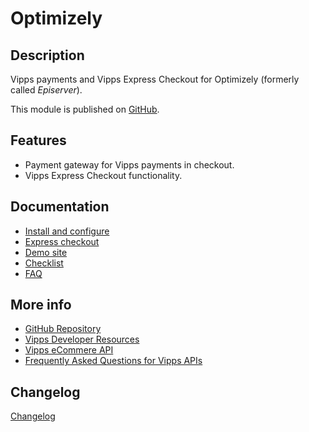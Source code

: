 # Optimizely

## Description

Vipps payments and Vipps Express Checkout for Optimizely (formerly called *Episerver*).

This module is published on [GitHub](https://github.com/vippsas/vipps-episerver).

## Features
 - Payment gateway for Vipps payments in checkout.
 - Vipps Express Checkout functionality.

## Documentation

* [Install and configure](docs/configure.md)
* [Express checkout](docs/express_checkout.md)
* [Demo site](docs/demo_site.md)
* [Checklist](docs/checklist.md)
* [FAQ](docs/faq.md)

## More info

 - [GitHub Repository](https://github.com/vippsas/vipps-episerver)
 - [Vipps Developer Resources](https://developer.vippsmobilepay.com/)
 - [Vipps eCommere API](https://developer.vippsmobilepay.com/docs/APIs/ecom-api/)
 - [Frequently Asked Questions for Vipps APIs](https://developer.vippsmobilepay.com/docs/vipps-developers/faqs/)

## Changelog

[Changelog](CHANGELOG.md)
